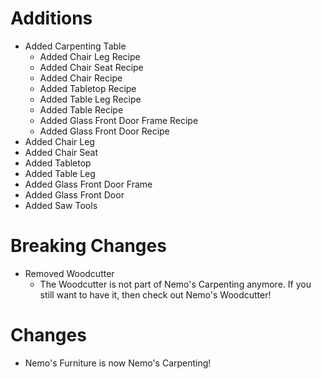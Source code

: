 # Additions
- Added Carpenting Table
  - Added Chair Leg Recipe
  - Added Chair Seat Recipe
  - Added Chair Recipe
  - Added Tabletop Recipe
  - Added Table Leg Recipe
  - Added Table Recipe
  - Added Glass Front Door Frame Recipe
  - Added Glass Front Door Recipe
- Added Chair Leg
- Added Chair Seat
- Added Tabletop
- Added Table Leg
- Added Glass Front Door Frame
- Added Glass Front Door
- Added Saw Tools

# Breaking Changes
- Removed Woodcutter
  - The Woodcutter is not part of Nemo's Carpenting anymore. If you still want to have it, then check out Nemo's Woodcutter!

# Changes
- Nemo's Furniture is now Nemo's Carpenting!